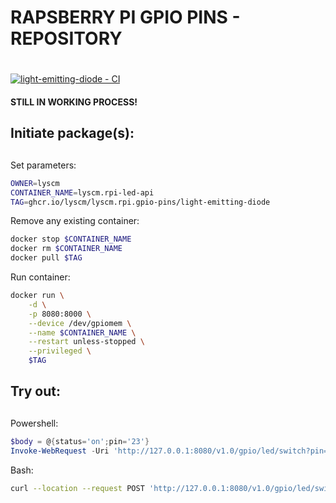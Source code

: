 # RAPSBERRY PI GPIO PINS - REPOSITORY <h1> 

[![light-emitting-diode - CI](https://github.com/lyscm/lyscm.rpi.gpio-pins/actions/workflows/light-emitting-diode.yml/badge.svg?branch=master)](https://github.com/lyscm/lyscm.rpi.gpio-pins/actions/workflows/light-emitting-diode.yml)

#### STILL IN WORKING PROCESS!
    
## Initiate package(s): <h2> 

Set parameters:

```bash
OWNER=lyscm
CONTAINER_NAME=lyscm.rpi-led-api
TAG=ghcr.io/lyscm/lyscm.rpi.gpio-pins/light-emitting-diode
```
Remove any existing container:

```bash
docker stop $CONTAINER_NAME
docker rm $CONTAINER_NAME
docker pull $TAG
```

Run container:

```bash
docker run \
    -d \
    -p 8080:8000 \
    --device /dev/gpiomem \
    --name $CONTAINER_NAME \
    --restart unless-stopped \
    --privileged \
    $TAG
```

## Try out: <h2> 



Powershell:
```powershell
$body = @{status='on';pin='23'}
Invoke-WebRequest -Uri 'http://127.0.0.1:8080/v1.0/gpio/led/switch?pin=23&status=on' -Method POST -Body $body
```
Bash:
```bash
curl --location --request POST 'http://127.0.0.1:8080/v1.0/gpio/led/switch?pin=23&status=on'
```
